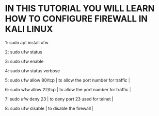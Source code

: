 # IN THIS TUTORIAL YOU WILL LEARN HOW TO CONFIGURE FIREWALL IN KALI LINUX 


1: sudo apt install ufw

2: sudo ufw status

3: sudo ufw enable

4: sudo ufw status verbose

5: sudo ufw allow 80/tcp      | to allow the port number for traffic |

6: sudo wfw allow 22/tcp      | to allow the port number for traffic |

7: sudo ufw deny 23           | to deny port 23 used for telnet |  

8: sudo ufw disable           | to disable the firewall |
